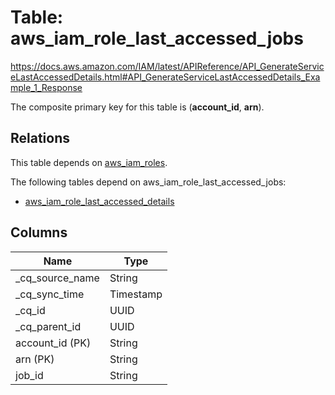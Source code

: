 # Table: aws_iam_role_last_accessed_jobs

https://docs.aws.amazon.com/IAM/latest/APIReference/API_GenerateServiceLastAccessedDetails.html#API_GenerateServiceLastAccessedDetails_Example_1_Response

The composite primary key for this table is (**account_id**, **arn**).

## Relations

This table depends on [aws_iam_roles](aws_iam_roles).

The following tables depend on aws_iam_role_last_accessed_jobs:
  - [aws_iam_role_last_accessed_details](aws_iam_role_last_accessed_details)

## Columns

| Name          | Type          |
| ------------- | ------------- |
|_cq_source_name|String|
|_cq_sync_time|Timestamp|
|_cq_id|UUID|
|_cq_parent_id|UUID|
|account_id (PK)|String|
|arn (PK)|String|
|job_id|String|